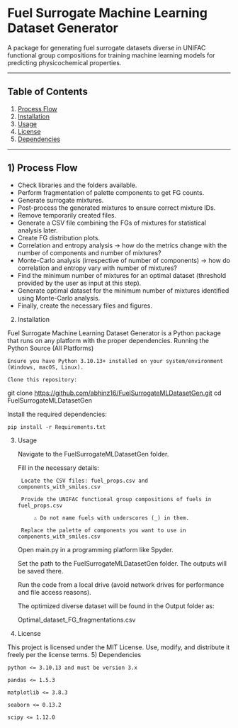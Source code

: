 # Fuel Surrogate Machine Learning Dataset Generator

A package for generating fuel surrogate datasets diverse in UNIFAC functional group compositions for training machine learning models for predicting physicochemical properties.

---

## Table of Contents
1. [Process Flow](#1-process-flow)  
2. [Installation](#2-installation)  
3. [Usage](#3-usage)  
4. [License](#4-license)  
5. [Dependencies](#5-dependencies)

---
## 1) Process Flow

- Check libraries and the folders available.
- Perform fragmentation of palette components to get FG counts.
- Generate surrogate mixtures.
- Post-process the generated mixtures to ensure correct mixture IDs.
- Remove temporarily created files.
- Generate a CSV file combining the FGs of mixtures for statistical analysis later.
- Create FG distribution plots.
- Correlation and entropy analysis → how do the metrics change with the number of components and number of mixtures?
- Monte-Carlo analysis (irrespective of number of components) → how do correlation and entropy vary with number of mixtures?
- Find the minimum number of mixtures for an optimal dataset (threshold provided by the user as input at this step).
- Generate optimal dataset for the minimum number of mixtures identified using Monte-Carlo analysis.
- Finally, create the necessary files and figures.

2) Installation

Fuel Surrogate Machine Learning Dataset Generator is a Python package that runs on any platform with the proper dependencies.
Running the Python Source (All Platforms)

    Ensure you have Python 3.10.13+ installed on your system/environment (Windows, macOS, Linux).

    Clone this repository:

git clone https://github.com/abhinz16/FuelSurrogateMLDatasetGen.git
cd FuelSurrogateMLDatasetGen

Install the required dependencies:

    pip install -r Requirements.txt

3) Usage

    Navigate to the FuelSurrogateMLDatasetGen folder.

    Fill in the necessary details:

        Locate the CSV files: fuel_props.csv and components_with_smiles.csv

        Provide the UNIFAC functional group compositions of fuels in fuel_props.csv

            ⚠️ Do not name fuels with underscores (_) in them.

        Replace the palette of components you want to use in components_with_smiles.csv

    Open main.py in a programming platform like Spyder.

    Set the path to the FuelSurrogateMLDatasetGen folder. The outputs will be saved there.

    Run the code from a local drive (avoid network drives for performance and file access reasons).

    The optimized diverse dataset will be found in the Output folder as:

    Optimal_dataset_FG_fragmentations.csv

4) License

This project is licensed under the MIT License.
Use, modify, and distribute it freely per the license terms.
5) Dependencies

    python <= 3.10.13 and must be version 3.x

    pandas <= 1.5.3

    matplotlib <= 3.8.3

    seaborn <= 0.13.2

    scipy <= 1.12.0